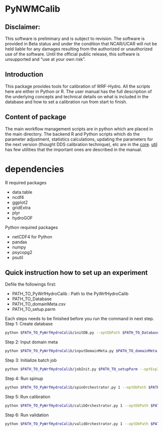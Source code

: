 # PyNWMCalib

## Disclaimer:
This software is preliminary and is subject to revision. The software is provided in Beta status and under the condition that NCAR/UCAR will not be held liable for any damages resulting from the authorized or unauthorized use of the software. Until the official public release, this software is unsupported and “use at your own risk”.

## Introduction
This package provides tools for calibration of WRF-Hydro. All the scripts here are either in Python or R. The user manual has the full description of the underlying concepts and technical details on what is included in the database and how to set a calibration run from start to finish. 

## Content of package
The main workflow management scripts are in python which are placed in the main directory. The backend R and Python scripts which do the parameter adjustment, statistics calculations, updating the parameters for the next version (thought DDS calibration technique), etc are in the [core](/core). [util](/util) has few utilities that the important ones are described in the manual. 

# dependencies
R required packages 
* data.table
* ncdf4
* ggplot2
* gridExtra
* plyr
* hydroGOF

Python required packages 
* netCDF4 for Python
* pandas
* numpy
* psycopg2
* psutil

## Quick instruction how to set up an experiment
Defile the followings first: 
* PATH_TO_PyWrfHydroCalib : Path to the PyWrfHydroCalib
* PATH_TO_Database
* PATH_TO_domainMeta.csv 
* PATH_TO_setup.parm

Each steps needs to be finished before you run the command in next step. 
Step 1: Create database
```bash
python $PATH_TO_PyWrfHydroCalib/initDB.py --optDbPath $PATH_TO_Database`
```
Step 2: Input domain meta
```bash
python $PATH_TO_PyWrfHydroCalib/inputDomainMeta.py $PATH_TO_domainMeta --optDbPath $PATH_TO_Database`
```
Step 3: Initialize batch job
```bash
python $PATH_TO_PyWrfHydroCalib/jobInit.py $PATH_TO_setupParm --optExpID 1 --optDbPath $PATH_TO_Database`
```
Step 4: Run spinup
```bash
python $PATH_TO_PyWrfHydroCalib/spinOrchestrator.py 1 --optDbPath $PATH_TO_Database`
```
Step 5: Run calibration
```bash 
python $PATH_TO_PyWrfHydroCalib/calibOrchestrator.py 1 --optDbPath $PATH_TO_Database
```
Step 6: Run validation
```bash 
python $PATH_TO_PyWrfHydroCalib/validOrchestrator.py 1 --optDbPath $PATH_TO_Database
```
